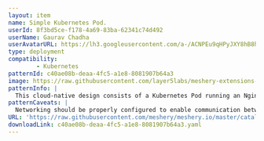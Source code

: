 ```yaml
---
layout: item
name: Simple Kubernetes Pod.
userId: 8f3bd5ce-f178-4a69-83ba-62341c74d492
userName: Gaurav Chadha
userAvatarURL: https://lh3.googleusercontent.com/a-/ACNPEu9qHPyJXY8hB8h4Qlmdc1YzI9qXe0if3sRuTpQPJA=s96-c
type: deployment
compatibility: 
        - Kubernetes
patternId: c40ae08b-deaa-4fc5-a1e8-8081907b64a3
image: https://raw.githubusercontent.com/layer5labs/meshery-extensions-packages/master/action-assets/design-assets/c40ae08b-deaa-4fc5-a1e8-8081907b64a3-light.png,https://raw.githubusercontent.com/layer5labs/meshery-extensions-packages/master/action-assets/design-assets/c40ae08b-deaa-4fc5-a1e8-8081907b64a3-dark.png
patternInfo: |
  This cloud-native design consists of a Kubernetes Pod running an Nginx container and a Kubernetes Service named service. The Pod uses the image nginx with an image pull policy of Always. The Service defines two ports: one with port 80 and target port 8080, and another with port 80. The Service allows communication between the Pod and external clients on port 80.
patternCaveats: |
  Networking should be properly configured to enable communication between pod and services. Ensure sufficient resources are available in the cluster.
URL: 'https://raw.githubusercontent.com/meshery/meshery.io/master/catalog/c40ae08b-deaa-4fc5-a1e8-8081907b64a3.yaml'
downloadLink: c40ae08b-deaa-4fc5-a1e8-8081907b64a3.yaml
---
```

